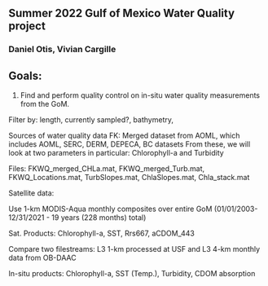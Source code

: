 ## Summer 2022 Gulf of Mexico Water Quality project 
### Daniel Otis, Vivian Cargille

## Goals: 

1. Find and perform quality control on in-situ water quality measurements from the GoM.

Filter by: length, currently sampled?, bathymetry, 


Sources of water quality data
FK: Merged dataset from AOML, which includes AOML, SERC, DERM, DEPECA, BC datasets
From these, we will look at two parameters in particular: Chlorophyll-a and Turbidity

Files: FKWQ_merged_CHLa.mat, FKWQ_merged_Turb.mat, FKWQ_Locations.mat, TurbSlopes.mat, ChlaSlopes.mat, Chla_stack.mat



Satellite data:

Use 1-km MODIS-Aqua monthly composites over entire GoM (01/01/2003-12/31/2021 - 19 years (228 months) total) 

Sat. Products: Chlorophyll-a, SST, Rrs667, aCDOM_443

Compare two filestreams: L3 1-km processed at USF and L3 4-km monthly data from OB-DAAC

In-situ products: Chlorophyll-a, SST (Temp.), Turbidity, CDOM absorption
